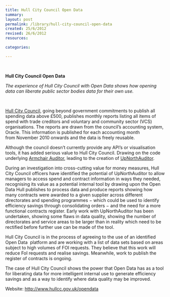 ```yaml
---
title: Hull City Council Open Data
summary:
layout: post
permalink: /library/hull-city-council-open-data
created: 25/6/2012
revised: 26/6/2012
resources:

categories:

---
```


<p>﻿</p>
<p><strong>Hull City Council Open Data</strong></p>
<p><em>The experience of Hull City Council with Open Data shows how opening data can liberate public sector bodies data for their own use.</em></p>
<p> </p>
<p><a href="http://www.hullcc.gov.uk/opendata" rel="nofollow">Hull City Council</a>, going beyond government commitments to publish all spending data above £500, publishes monthly reports listing all items of spend with trade creditors and voluntary and community sector (VCS) organisations. The reports are drawn from the council’s accounting system, Oracle. This information is published for each accounting month from November 2010 onwards and the data is freely reusable.</p>
<p>Although the council doesn’t currently provide any API’s or visualisation tools, it has added serious value to Hull City Council. Drawing on the code underlying <a href="/library/Armchair-Auditor" rel="nofollow">Armchair Auditor</a>, leading to the creation of <a href="/library/UpNorthAuditor" rel="nofollow">UpNorthAuditor</a>. </p>
<p>During an investigation into cross-cutting value for money measures, Hull City Council officers have identified the potential of UpNorthAuditor to allow managers to access spend and contract information in ways they needed, recognising its value as a potential internal tool by drawing upon the Open Data Hull publishes to process data and produce reports showing how many contracts were awarded to a given supplier across different directorates and spending programmes − which could be used to identify efficiency savings through consolidating orders − and the need for a more functional contracts register. Early work with UpNorthAuditor has been undertaken, showing some flaws in data quality, showing the number of directorates and service areas to be larger than in reality which need to be rectified before further use can be made of the tool.</p>
<p>Hull City Council is in the process of agreeing to the use of an identified Open Data  platform and are working with a list of data sets based on areas subject to high volumes of FOI requests. They believe that this work will reduce FoI requests and realise savings. Meanwhile, work to publish the register of contracts is ongoing.</p>
<p>The case of Hull City Council shows the power that Open Data has as a tool for liberating data for more intelligent internal use to generate efficiency savings and as a way to identify where data quality may be improved.</p>
<p>Website: <a href="http://www.hullcc.gov.uk/opendata" rel="nofollow">http://www.hullcc.gov.uk/opendata</a></p>
